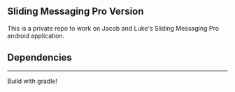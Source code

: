 Sliding Messaging Pro Version
-----------------------------

This is a private repo to work on Jacob and Luke's Sliding Messaging Pro android application.


## Dependencies
---

Build with gradle!